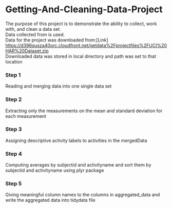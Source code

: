 # Getting-And-Cleaning-Data-Project

The purpose of this project is to demonstrate the ability to collect, work with, and clean a data set.  
Data collected from  is used.  
Data for the project was downloaded from:[Link] https://d396qusza40orc.cloudfront.net/getdata%2Fprojectfiles%2FUCI%20HAR%20Dataset.zip   
Downloaded data was stored in local directory and path was set to that location  

### Step 1   
Reading and merging data into one single data set  
### Step 2  
Extracting only the measurements on the mean and standard deviation for each measurement    
### Step 3  
Assigning  descriptive activity labels to activities in the mergedData  
### Step 4
Computing averages by subjectid and activityname and sort them by subjectid and activityname using plyr package  
### Step 5  
Giving meaningful column names to the columns in aggregated_data and write the aggregated data into tidydata file  





